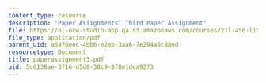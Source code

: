 ```yaml
---
content_type: resource
description: 'Paper Asiignments: Third Paper Assignment'
file: https://ol-ocw-studio-app-qa.s3.amazonaws.com/courses/21l-450-literature-and-ethical-values-fall-2002/5c6138ae3f16d5d830c98f8e1dca9273_paperassignment3.pdf
file_type: application/pdf
parent_uid: a6976eec-40b6-e2eb-3aa6-7e294a5c88ed
resourcetype: Document
title: paperassignment3.pdf
uid: 5c6138ae-3f16-d5d8-30c9-8f8e1dca9273
---
```


